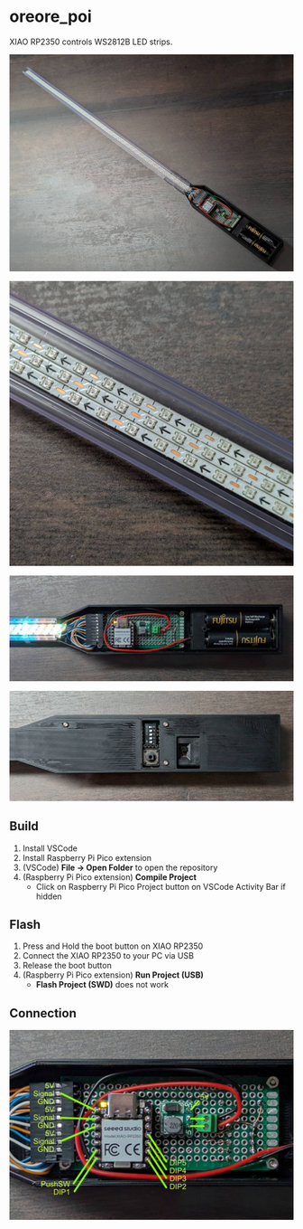 # oreore_poi

XIAO RP2350 controls WS2812B LED strips.

![](image/poi.jpg)

![](image/poi_led.jpg)

![](image/poi_front.jpg)

![](image/poi_back.jpg)

## Build

1. Install VSCode
2. Install Raspberry Pi Pico extension
3. (VSCode) **File -> Open Folder** to open the repository
4. (Raspberry Pi Pico extension) **Compile Project**
    * Click on Raspberry Pi Pico Project button on VSCode Activity Bar if hidden

## Flash

1. Press and Hold the boot button on XIAO RP2350
2. Connect the XIAO RP2350 to your PC via USB
3. Release the boot button
4. (Raspberry Pi Pico extension) **Run Project (USB)**
    * **Flash Project (SWD)** does not work

## Connection

![](image/poi_connection.jpg)

